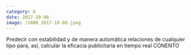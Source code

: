 ```yaml
--- 
category: A 
date: 2017-10-08 
image: /1608_2017-10-08.jpeg 
--- 
```


Predecir con estabilidad y de manera automática relaciones de cualquier tipo para, así, calcular la eficacia publicitaria en tiempo real CONENTO